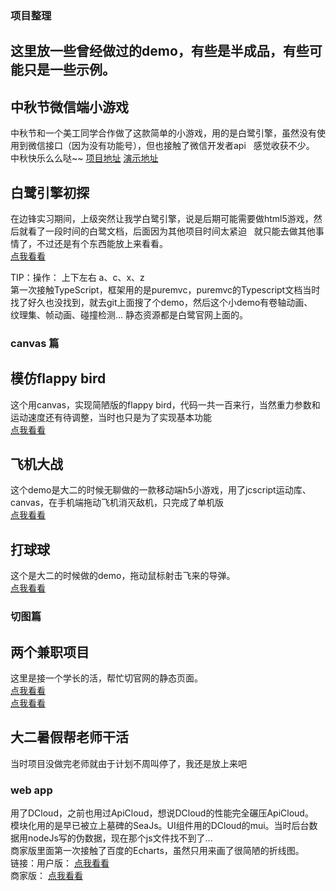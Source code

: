 ### 项目整理  
## 这里放一些曾经做过的demo，有些是半成品，有些可能只是一些示例。  
## 中秋节微信端小游戏  
中秋节和一个美工同学合作做了这款简单的小游戏，用的是白鹭引擎，虽然没有使用到微信接口（因为没有功能号），但也接触了微信开发者api  
感觉收获不少。
中秋快乐么么哒~~
[项目地址](https://github.com/checkmind/defend-Chang-e)
[演示地址](https://ganjz.cn/defend)
## 白鹭引擎初探  
在边锋实习期间，上级突然让我学白鹭引擎，说是后期可能需要做html5游戏，然后就看了一段时间的白鹭文档，后面因为其他项目时间太紧迫  
就只能去做其他事情了，不过还是有个东西能放上来看看。  
[点我看看](http://115.28.155.190/jianke-egret/)    

TIP：操作： 上下左右 a、c、x、z  
第一次接触TypeScript，框架用的是puremvc，puremvc的Typescript文档当时找了好久也没找到，就去git上面搜了个demo，然后这个小demo有卷轴动画、  
纹理集、帧动画、碰撞检测... 静态资源都是白鹭官网上面的。  
### canvas 篇
## 模仿flappy bird  
这个用canvas，实现简陋版的flappy bird，代码一共一百来行，当然重力参数和运动速度还有待调整，当时也只是为了实现基本功能    
[点我看看](http://115.28.155.190/html5/flybird)    
## 飞机大战
这个demo是大二的时候无聊做的一款移动端h5小游戏，用了jcscript运动库、canvas，在手机端拖动飞机消灭敌机，只完成了单机版    
[点我看看](http://115.28.155.190/small)  
## 打球球
这个是大二的时候做的demo，拖动鼠标射击飞来的导弹。  
[点我看看](http://115.28.155.190/html5/shoot)  
### 切图篇
## 两个兼职项目  
这里是接一个学长的活，帮忙切官网的静态页面。  
[点我看看](http://115.28.155.190/demo/jingtian)  
[点我看看](http://115.28.155.190/demo/bojini)   
## 大二暑假帮老师干活  
当时项目没做完老师就由于计划不周叫停了，我还是放上来吧  
### web app
用了DCloud，之前也用过ApiCloud，想说DCloud的性能完全碾压ApiCloud。  
模块化用的是早已被立上墓碑的SeaJs。UI组件用的DCloud的mui。当时后台数据用nodeJs写的伪数据，现在那个js文件找不到了...  
商家版里面第一次接触了百度的Echarts，虽然只用来画了很简陋的折线图。  
链接：用户版：   [点我看看](http://115.28.155.190/demo/shangcheng/)  
      商家版：  [点我看看](http://115.28.155.190/demo/shangcheng/)  
